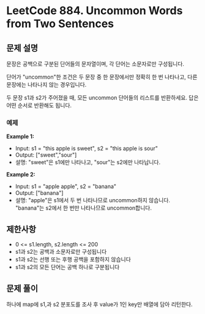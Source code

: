 # LeetCode 884. Uncommon Words from Two Sentences

## 문제 설명

문장은 공백으로 구분된 단어들의 문자열이며, 각 단어는 소문자로만 구성됩니다.

단어가 "uncommon"한 조건은 두 문장 중 한 문장에서만 정확히 한 번 나타나고, 다른 문장에는 나타나지 않는 경우입니다.

두 문장 s1과 s2가 주어졌을 때, 모든 uncommon 단어들의 리스트를 반환하세요. 답은 어떤 순서로 반환해도 됩니다.

### 예제

**Example 1:**

- Input: s1 = "this apple is sweet", s2 = "this apple is sour"
- Output: ["sweet","sour"]
- 설명: "sweet"은 s1에만 나타나고, "sour"는 s2에만 나타납니다.

**Example 2:**

- Input: s1 = "apple apple", s2 = "banana"
- Output: ["banana"]
- 설명: "apple"은 s1에서 두 번 나타나므로 uncommon하지 않습니다. "banana"는 s2에서 한 번만 나타나므로 uncommon합니다.

## 제한사항

- 0 <= s1.length, s2.length <= 200
- s1과 s2는 공백과 소문자로만 구성됩니다
- s1과 s2는 선행 또는 후행 공백을 포함하지 않습니다
- s1과 s2의 모든 단어는 공백 하나로 구분됩니다

## 문제 풀이

하나에 map에 s1,과 s2 분포도를 조사 후 value가 1인 key만 배열에 담아 리턴한다.
